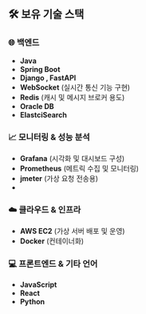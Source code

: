 ## 🛠️ 보유 기술 스택

### 🌐 백엔드
- **Java**
- **Spring Boot**
- **Django , FastAPI**
- **WebSocket** (실시간 통신 기능 구현)
- **Redis** (캐시 및 메시지 브로커 용도)
- **Oracle DB**
- **ElastciSearch**

### 📈 모니터링 & 성능 분석
- **Grafana** (시각화 및 대시보드 구성)
- **Prometheus** (메트릭 수집 및 모니터링)
- **jmeter** (가상 요청 전송용)
- 
### ☁️ 클라우드 & 인프라
- **AWS EC2** (가상 서버 배포 및 운영)
- **Docker** (컨테이너화)
  
### 💻 프론트엔드 & 기타 언어
- **JavaScript**
- **React**
- **Python**

